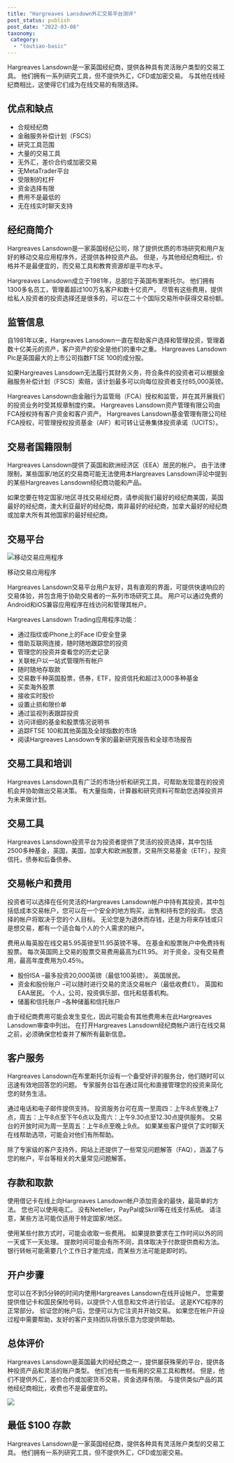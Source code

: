 ```yaml
---
title: "Hargreaves Lansdown外汇交易平台测评"
post_status: publish
post_date: "2022-03-08"
taxonomy:
 category: 
  - "toutiao-basic"
---
```


Hargreaves Lansdown是一家英国经纪商，提供各种具有灵活账户类型的交易工具。 他们拥有一系列研究工具，但不提供外汇，CFD或加密交易。 与其他在线经纪商相比，这使得它们成为在线交易的有限选择。

## 优点和缺点
- 合规经纪商
- 金融服务补偿计划（FSCS）
- 研究工具范围
- 大量的交易工具
- 无外汇，差价合约或加密交易
- 无MetaTrader平台
- 受限制的杠杆
- 资金选择有限
- 费用不是最低的
- 无在线实时聊天支持


## 经纪商简介

Hargreaves Lansdown是一家英国经纪公司，除了提供优质的市场研究和用户友好的移动交易应用程序外，还提供各种投资产品。 但是，与其他经纪商相比，价格并不是最便宜的，而交易工具和教育资源却是平均水平。

Hargreaves Lansdown成立于1981年，总部位于英国布里斯托尔。 他们拥有1300多名员工，管理着超过100万名客户和数十亿资产。 尽管有这些费用，提供给私人投资者的投资选择还是很多的，可以在二十个国际交易所中获得交易份额。

## 监管信息

自1981年以来，Hargreaves Lansdown一直在帮助客户选择和管理投资，管理着数十亿美元的资产，客户资产的安全是他们的重中之重。 Hargreaves Lansdown Plc是英国最大的上市公司指数FTSE 100的成分股。

如果Hargreaves Lansdown无法履行其财务义务，符合条件的投资者可以根据金融服务补偿计划（FSCS）索赔，该计划最多可以向每位投资者支付85,000英镑。

Hargreaves Lansdown由金融行为监管局（FCA）授权和监管，并在其开展我们的投资业务时受其规章制度约束。 Hargreaves Lansdown资产管理有限公司由FCA授权持有客户资金和客户资产。 Hargreaves Lansdown基金管理有限公司经FCA授权，可管理授权投资基金（AIF）和可转让证券集体投资承诺（UCITS）。

## 交易者国籍限制

Hargreaves Lansdown提供了英国和欧洲经济区（EEA）居民的帐户。 由于法律限制，某些国家/地区的交易商可能无法使用本Hargreaves Lansdown评论中提到的某些Hargreaves Lansdown经纪商功能和产品。

如果您要在特定国家/地区寻找交易经纪商，请参阅我们最好的经纪商美国，英国最好的经纪商，澳大利亚最好的经纪商，南非最好的经纪商，加拿大最好的经纪商或加拿大所有其他国家的最好经纪商。

## 交易平台

![移动交易应用程序](https://cdn.fendou.la/funstoutiao/2020/10/Hargreaves-Lansdown-Mobile-Trading-App-530x1024.png "移动交易应用程序")

移动交易应用程序

Hargreaves Lansdown交易平台用户友好，具有直观的界面，可提供快速响应的交易体验，并包含用于协助交易者的一系列市场研究工具。 用户可以通过免费的Android和iOS兼容应用程序在线访问和管理其帐户。

Hargreaves Lansdown Trading应用程序功能：
- 通过指纹或iPhone上的Face ID安全登录
- 借助互联网连接，随时随地跟踪您的投资
- 管理您的投资并查看您的历史记录
- 关联帐户以一站式管理所有帐户
- 随时随地存取款
- 交易数千种英国股票，债券，ETF，投资信托和超过3,000多种基金
- 买卖海外股票
- 接收实时股价
- 设置止损和限价单
- 通过监视列表跟踪投资
- 访问详细的基金和股票情况说明书
- 追踪FTSE 100和其他英国及全球指数的市场
- 阅读Hargreaves Lansdown专家的最新研究报告和全球市场报告

## 交易工具和培训

Hargreaves Lansdown具有广泛的市场分析和研究工具，可帮助发现潜在的投资机会并协助做出交易决策。 有大量指南，计算器和研究资料可帮助您选择投资并为未来做计划。

## 交易工具

Hargreaves Lansdown投资平台为投资者提供了灵活的投资选择，其中包括2500多种基金，英国，美国，加拿大和欧洲股票，交易所交易基金（ETF），投资信托，债券和后备债券。

## 交易帐户和费用

投资者可以选择在任何灵活的Hargreaves Lansdown帐户中持有其投资，其中包括低成本交易帐户，您可以在一个安全的地方购买，出售和持有您的投资。 您选择的帐户将取决于您的个人目标。 无论您是为退休而存钱，还是为将来存钱或只是想交易，都有一个适合每个人的个人需求的帐户。

费用从每英股在线交易5.95英镑至11.95英镑不等。 在基金和股票账户中免费持有股票。 每次英国网上交易的股票交易费用最高为£11.95。 对于资金，没有交易费用，最高年度费用为0.45％。
- 股份ISA –最多投资20,000英镑（最低100英镑）。 英国居民。
- 资金和股份账户 –可以随时进行交易的灵活交易帐户（最低收费£1）。 英国和EAA居民。 个人，公司，投资俱乐部，信托和慈善机构。
- 储蓄和信托账户 –各种储蓄和信托账户

由于经纪商费用可能会发生变化，因此可能会有其他费用未在此Hargreaves Lansdown审查中列出。 在打开Hargreaves Lansdown经纪商帐户进行在线交易之前，必须确保您检查并了解所有最新信息。

## 客户服务

Hargreaves Lansdown在布里斯托尔设有一个备受好评的服务台，他们随时可以迅速有效地回答您的问题。 专家服务台旨在通过简化和直接管理您的投资来简化您的财务生活。

通过电话和电子邮件提供支持。 投资服务台可在周一至周四：上午8点至晚上7点，周五：上午8点至下午6点以及周六：上午9.30点至12.30点提供服务。 交易台的开放时间为周一至周五：上午8点至晚上9点。 如果某些客户提供了实时聊天在线帮助选项，可能会对他们有所帮助。

除了专家级的客户支持外，网站上还提供了一些常见问题解答（FAQ），涵盖了与您的帐户，平台等相关的大量常见问题解答。

## 存款和取款

使用借记卡在线上向Hargreaves Lansdown帐户添加资金的最快，最简单的方法。 您也可以使用电汇。 没有Neteller，PayPal或Skrill等在线支付系统。 请注意，某些方法可能仅适用于特定国家/地区。

使用某些付款方式时，可能会收取一些费用。 如果提款要求在工作时间以外的同一天或下一天处理。 提款时间可能会有所不同，具体取决于付款提供商和方法。 银行转帐可能需要几个工作日才能完成，而某些方法可能是即时的。

## 开户步骤

您可以在不到5分钟的时间内使用Hargreaves Lansdown在线开设帐户。 您需要提供借记卡和国民保险号码，以提供个人信息和文件进行验证。 这是KYC程序的正常部分。 验证您的帐户后，您便可以为它注资并开始交易。 如果您在帐户开设过程中需要帮助，友好的客户支持团队将很乐意为您提供帮助。

## 总体评价

Hargreaves Lansdown是英国最大的经纪商之一，提供屡获殊荣的平台，提供各种投资产品和灵活的账户类型。 他们也有一些有用的交易工具和教材。 但是，他们不提供外汇，差价合约或加密货币交易，资金选择有限。 与提供类似产品的其他经纪商相比，收费也不是最便宜的。

![](https://cdn.fendou.la/funstoutiao/2020/10/Hargreaves-Lansdown.png)

## 最低 $100 存款

Hargreaves Lansdown是一家英国经纪商，提供各种具有灵活账户类型的交易工具。 他们拥有一系列研究工具，但不提供外汇，CFD或加密交易。

